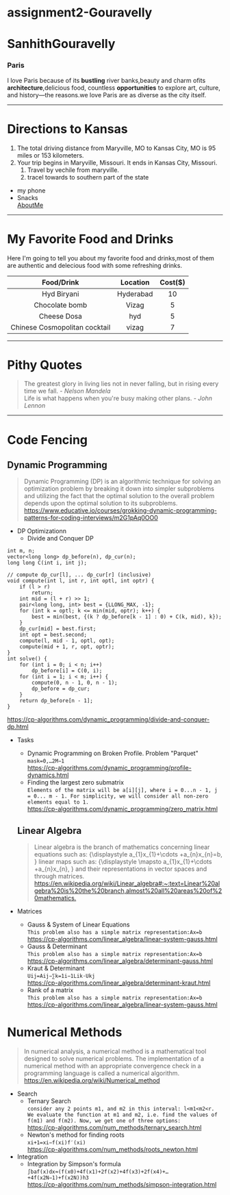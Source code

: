 # assignment2-Gouravelly
# SanhithGouravelly
### Paris

I love Paris because of its **bustling** river banks,beauty and charm ofits **architecture**,delicious food, countless **opportunities** to explore art, culture, and history—the reasons.we love Paris are as diverse as the city itself.
****
# Directions to Kansas

1. The total driving distance from Maryville, MO to Kansas City, MO is 95 miles or 153 kilometers.
2. Your trip begins in Maryville, Missouri. It ends in Kansas City, Missouri.
    1. Travel by vechile from maryville.
    2. tracel towards to southern part of the state
* my phone
* Snacks<br>
[AboutMe](https://github.com/sanhith693/assignment2-Gouravelly/blob/main/AboutMe.md)
----
# My Favorite Food and Drinks
Here I'm going to tell you about my favorite food and drinks,most of them are authentic and delecious food with some refreshing drinks.

| **Food/Drink**               |**Location**|**Cost($)**|
|:----------------------------:|:----------:|:---------:|
|Hyd Biryani                   |Hyderabad   |10         |
|Chocolate bomb                |Vizag       |5          |
|Cheese Dosa                   |hyd         |5          |
|Chinese Cosmopolitan cocktail |vizag       |7          |
*****
# Pithy Quotes
> The greatest glory in living lies not in never falling, but in rising every time we fall. - *Nelson Mandela*<br>
> Life is what happens when you're busy making other plans. - *John Lennon*

***
# Code Fencing
## Dynamic Programming
> Dynamic Programming (DP) is an algorithmic technique for solving an optimization problem by breaking it down into simpler subproblems and utilizing the fact that the optimal solution to the overall problem depends upon the optimal solution to its subproblems. <br>
<https://www.educative.io/courses/grokking-dynamic-programming-patterns-for-coding-interviews/m2G1pAq0OO0>

* DP Optimizationn
    * Divide and Conquer DP<br>
```
int m, n;
vector<long long> dp_before(n), dp_cur(n);
long long C(int i, int j);

// compute dp_cur[l], ... dp_cur[r] (inclusive)
void compute(int l, int r, int optl, int optr) {
    if (l > r)
        return;
    int mid = (l + r) >> 1;
    pair<long long, int> best = {LLONG_MAX, -1};
    for (int k = optl; k <= min(mid, optr); k++) {
        best = min(best, {(k ? dp_before[k - 1] : 0) + C(k, mid), k});
    }
    dp_cur[mid] = best.first;
    int opt = best.second;
    compute(l, mid - 1, optl, opt);
    compute(mid + 1, r, opt, optr);
}
int solve() {
    for (int i = 0; i < n; i++)
        dp_before[i] = C(0, i);
    for (int i = 1; i < m; i++) {
        compute(0, n - 1, 0, n - 1);
        dp_before = dp_cur;
    }
    return dp_before[n - 1];
} 
```
<https://cp-algorithms.com/dynamic_programming/divide-and-conquer-dp.html>

* Tasks 
    * Dynamic Programming on Broken Profile. Problem "Parquet"<br>
    ```mask=0,…2M−1```<br>
    <https://cp-algorithms.com/dynamic_programming/profile-dynamics.html>
    * Finding the largest zero submatrix<br>
    ```Elements of the matrix will be a[i][j], where i = 0...n - 1, j = 0... m - 1. For simplicity, we will consider all non-zero elements equal to 1.```<br>
    <https://cp-algorithms.com/dynamic_programming/zero_matrix.html>
    ## Linear Algebra
    > Linear algebra is the branch of mathematics concerning linear equations such as: {\displaystyle a_{1}x_{1}+\cdots +a_{n}x_{n}=b, } linear maps such as: {\displaystyle \mapsto a_{1}x_{1}+\cdots +a_{n}x_{n}, } and their representations in vector spaces and through matrices.<br>
    <https://en.wikipedia.org/wiki/Linear_algebra#:~:text=Linear%20algebra%20is%20the%20branch,almost%20all%20areas%20of%20mathematics.>

* Matrices
    * Gauss & System of Linear Equations<br>
    ```This problem also has a simple matrix representation:Ax=b```<br>
    <https://cp-algorithms.com/linear_algebra/linear-system-gauss.html>
    * Gauss & Determinant<br>
        ```This problem also has a simple matrix representation:Ax=b```<br>
    <https://cp-algorithms.com/linear_algebra/determinant-gauss.html><br>
    * Kraut & Determinant<br>
    ```Uij=Aij−∑k=1i−1Lik⋅Ukj```<br>
    <https://cp-algorithms.com/linear_algebra/determinant-kraut.html><br>
    * Rank of a matrix<br>
    ```This problem also has a simple matrix representation:Ax=b```<br> 
    <https://cp-algorithms.com/linear_algebra/linear-system-gauss.html><br>
# Numerical Methods
> In numerical analysis, a numerical method is a mathematical tool designed to solve numerical problems. The implementation of a numerical method with an appropriate convergence check in a programming language is called a numerical algorithm.<br>
<https://en.wikipedia.org/wiki/Numerical_method>
* Search 
    * Ternary Search<br>
    ```consider any 2 points m1, and m2 in this interval: l<m1<m2<r. We evaluate the function at m1 and m2, i.e. find the values of f(m1) and f(m2). Now, we get one of three options:```<br>
    <https://cp-algorithms.com/num_methods/ternary_search.html><br>
    * Newton's method for finding roots<br>
    ```xi+1=xi−f(xi)f′(xi)```<br>
    <https://cp-algorithms.com/num_methods/roots_newton.html><br>
* Integration
    * Integration by Simpson's formula<br>
    ```∫baf(x)dx≈(f(x0)+4f(x1)+2f(x2)+4f(x3)+2f(x4)+…+4f(x2N−1)+f(x2N))h3```<br>
    <https://cp-algorithms.com/num_methods/simpson-integration.html>